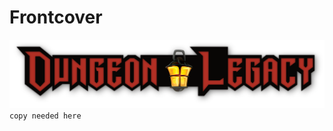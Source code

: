 # Frontcover

![Dungeon Legacy Logo](../_assets/DLRPG.Logo.FC.3700x800@72dpi.png)
`copy needed here`